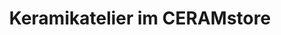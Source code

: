 ---
title: "Keramikatelier im CERAMstore"
url: /kaarst/keramikatelier-im-ceramstore/
shop: Töpferei
---